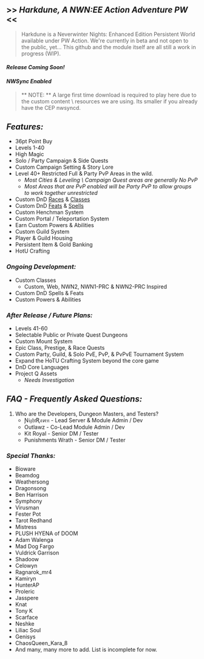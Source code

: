 ## >> _Harkdune, A NWN:EE Action Adventure PW_ <<
> Harkdune is a Neverwinter Nights: Enhanced Edition Persistent World available under PW Action.
> We're currently in beta and not open to the public, yet...
> This github and the module itself are all still a work in progress (WIP).

#### ***Release Coming Soon!***

#### *NWSync Enabled*
> ** NOTE: ** A large first time download is required to play here due to the custom content \ resources we are using.
> Its smaller if you already have the CEP nwsyncd.

## ***Features:***
* 36pt Point Buy
* Levels 1-40
* High Magic
* Solo / Party Campaign & Side Quests
* Custom Campaign Setting & Story Lore
* Level 40+ Restricted Full & Party PvP Areas in the wild.
	- *Most Cities & Leveling \ Campaign Quest areas are generally No PvP*
	- *Most Areas that are PvP enabled will be Party PvP to allow groups to work together unrestricted*
* Custom DnD [Races](https://github.com/Aphion/harkdune.github.io/wiki/Races) & [Classes](https://github.com/Aphion/harkdune.github.io/wiki/Classes)
* Custom DnD [Feats](https://github.com/Aphion/harkdune.github.io/wiki/Feats) & [Spells](https://github.com/Aphion/harkdune.github.io/wiki/Spells)
* Custom Henchman System
* Custom Portal / Teleportation System
* Earn Custom Powers & Abilities
* Custom Guild System
* Player & Guild Housing
* Persistent Item & Gold Banking
* HotU Crafting

### ***Ongoing Development:***
* Custom Classes 
	+ Custom, Web, NWN2, NWN1-PRC & NWN2-PRC Inspired
* Custom DnD Spells & Feats
* Custom Powers & Abilities

### ***After Release / Future Plans:***
* Levels 41-60
* Selectable Public or Private Quest Dungeons
* Custom Mount System
* Epic Class, Prestige, & Race Quests
* Custom Party, Guild, & Solo PvE, PvP, & PvPvE Tournament System
* Expand the HoTU Crafting System beyond the core game
* DnD Core Languages
* Project Q Assets
	- *Needs Investigation*

## *__FAQ - Frequently Asked Questions:__*
 1. Who are the Developers, Dungeon Masters, and Testers?
	- Ɲ𝔦𝔤𝔥𝔱Ʀ𝔞𝘷𝔢𝔫 - Lead Server & Module Admin / Dev
	- Outlawz - Co-Lead Module Admin / Dev
	- Kit Royal - Senior DM / Tester
	- Punishments Wrath - Senior DM / Tester

### *_Special Thanks:_*
- Bioware
- Beamdog
- Weathersong
- Dragonsong
- Ben Harrison
- Symphony
- Virusman
- Fester Pot
- Tarot Redhand
- Mistress
- PLUSH HYENA of DOOM
- Adam Walenga
- Mad Dog Fargo
- Vuldrick Garrison
- Shadoow
- Celowyn
- Ragnarok_mr4
- Kamiryn
- HunterAP
- Proleric
- Jasspere
- Knat
- Tony K
- Scarface
- Neshke
- Liliac Soul
- Genisys
- ChaosQueen_Kara_8
- And many, many more to add. List is incomplete for now.